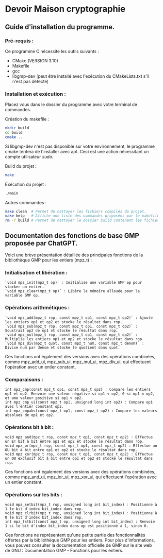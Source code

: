 # Devoir Maison cryptographie

## Guide d'installation du programme.

### Pré-requis : 
Ce programme C nécessite les outils suivants : 
- CMake (VERSION 3.10)
- Makefile
- gcc
- libgmp-dev (peut être installé avec l'exécution du CMakeLists.txt s'il n'est pas détecté)

### Installation et exécution : 

Placez vous dans le dossier du programme avec votre terminal de commandes.

Création du makefile : 
```bash
mkdir build
cd build
cmake ..
```
Si libgmp-dev n'est pas disponible sur votre environnement, le programme cmake tentera de l'installer avec apt. Ceci est une action nécessitant un compte utilisateur *sudo*.
 
Build du projet :
```bash
make
```

Exécution du projet :
```bash
./main
```

Autres commandes : 
```bash
make clean  # Permet de nettoyer les fichiers compilés du projet.
make help   # Affiche une liste des commandes proposées par le makefile.
rm -r build # Permet de nettoyer le dossier build contenant les fichiers compilés par le makefile ainsi que ceux du cmake.
```

## Documentation des fonctions de base GMP proposée par ChatGPT.

Voici une brève présentation détaillée des principales fonctions de la bibliothèque GMP pour les entiers (mpz_t) :

### Initialisation et libération :

    `void mpz_init(mpz_t op)` : Initialise une variable GMP op pour stocker un entier.
    `void mpz_clear(mpz_t op)` : Libère la mémoire allouée pour la variable GMP op.

### Opérations arithmétiques :

    `void mpz_add(mpz_t rop, const mpz_t op1, const mpz_t op2)` : Ajoute les entiers op1 et op2 et stocke le résultat dans rop.
    `void mpz_sub(mpz_t rop, const mpz_t op1, const mpz_t op2)` : Soustrait op2 de op1 et stocke le résultat dans rop.
    `void mpz_mul(mpz_t rop, const mpz_t op1, const mpz_t op2)` : Multiplie les entiers op1 et op2 et stocke le résultat dans rop.
    `void mpz_div(mpz_t quot, const mpz_t num, const mpz_t denom)` : Divise num par denom et stocke le quotient dans quot.

Ces fonctions ont également des versions avec des opérations combinées, comme mpz_add_ui, mpz_sub_ui, mpz_mul_ui, mpz_div_ui, qui effectuent l'opération avec un entier constant.

### Comparaisons :

    int mpz_cmp(const mpz_t op1, const mpz_t op2) : Compare les entiers op1 et op2. Renvoie une valeur négative si op1 < op2, 0 si op1 = op2, et une valeur positive si op1 > op2.
    int mpz_cmp_ui(const mpz_t op1, unsigned long int op2) : Compare op1 avec l'entier constant op2.
    int mpz_cmpabs(const mpz_t op1, const mpz_t op2) : Compare les valeurs absolues de op1 et op2.

### Opérations bit à bit :

    void mpz_and(mpz_t rop, const mpz_t op1, const mpz_t op2) : Effectue un ET bit à bit entre op1 et op2 et stocke le résultat dans rop.
    void mpz_or(mpz_t rop, const mpz_t op1, const mpz_t op2) : Effectue un OU bit à bit entre op1 et op2 et stocke le résultat dans rop.
    void mpz_xor(mpz_t rop, const mpz_t op1, const mpz_t op2) : Effectue un OU exclusif bit à bit entre op1 et op2 et stocke le résultat dans rop.

Ces fonctions ont également des versions avec des opérations combinées, comme mpz_and_ui, mpz_ior_ui, mpz_xor_ui, qui effectuent l'opération avec un entier constant.

### Opérations sur les bits :

    void mpz_setbit(mpz_t rop, unsigned long int bit_index) : Positionne à 1 le bit d'index bit_index dans rop.
    void mpz_clrbit(mpz_t rop, unsigned long int bit_index) : Positionne à 0 le bit d'index bit_index dans rop.
    int mpz_tstbit(const mpz_t op, unsigned long int bit_index) : Renvoie 1 si le bit d'index bit_index dans op est positionné à 1, sinon 0.

Ces fonctions ne représentent qu'une petite partie des fonctionnalités offertes par la bibliothèque GMP pour les entiers. Pour plus d'informations, vous pouvez consulter la documentation officielle de GMP sur le site web de GNU : Documentation GMP - Fonctions pour les entiers.